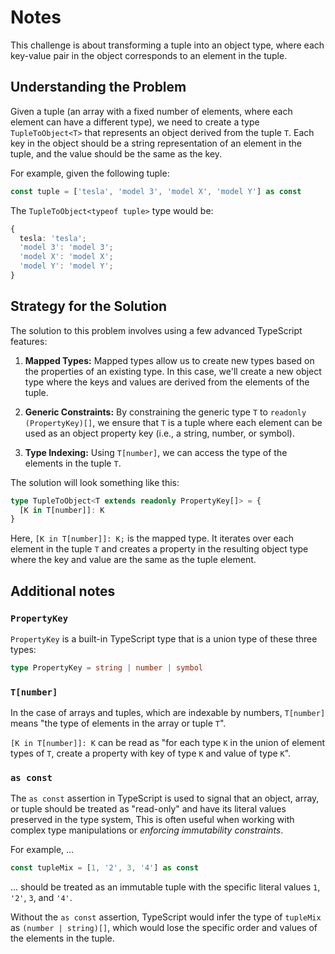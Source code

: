 # Notes

This challenge is about transforming a tuple into an object type, where each key-value pair in the object corresponds to an element in the tuple.

## Understanding the Problem

Given a tuple (an array with a fixed number of elements, where each element can have a different type), we need to create a type `TupleToObject<T>` that represents an object derived from the tuple `T`. Each key in the object should be a string representation of an element in the tuple, and the value should be the same as the key.

For example, given the following tuple:

```ts
const tuple = ['tesla', 'model 3', 'model X', 'model Y'] as const
```

The `TupleToObject<typeof tuple>` type would be:

```ts
{
  tesla: 'tesla';
  'model 3': 'model 3';
  'model X': 'model X';
  'model Y': 'model Y';
}
```

## Strategy for the Solution

The solution to this problem involves using a few advanced TypeScript features:

1. **Mapped Types:** Mapped types allow us to create new types based on the properties of an existing type. In this case, we'll create a new object type where the keys and values are derived from the elements of the tuple.

2. **Generic Constraints:** By constraining the generic type `T` to `readonly (PropertyKey)[]`, we ensure that `T` is a tuple where each element can be used as an object property key (i.e., a string, number, or symbol).

3. **Type Indexing:** Using `T[number]`, we can access the type of the elements in the tuple `T`.

The solution will look something like this:

```ts
type TupleToObject<T extends readonly PropertyKey[]> = {
  [K in T[number]]: K
}
```

Here, `[K in T[number]]: K;` is the mapped type. It iterates over each element in the tuple `T` and creates a property in the resulting object type where the key and value are the same as the tuple element.

## Additional notes

### `PropertyKey`

`PropertyKey` is a built-in TypeScript type that is a union type of these three types:

```ts
type PropertyKey = string | number | symbol
```

### `T[number]`

In the case of arrays and tuples, which are indexable by numbers, `T[number]` means "the type of elements in the array or tuple `T`".

`[K in T[number]]: K` can be read as "for each type `K` in the union of element types of `T`, create a property with key of type `K` and value of type `K`".

### `as const`

The `as const` assertion in TypeScript is used to signal that an object, array, or tuple should be treated as "read-only" and have its literal values preserved in the type system, This is often useful when working with complex type manipulations or _enforcing immutability constraints_.

For example, ...

```ts
const tupleMix = [1, '2', 3, '4'] as const
```

... should be treated as an immutable tuple with the specific literal values `1`, `'2'`, `3`, and `'4'`.

Without the `as const` assertion, TypeScript would infer the type of `tupleMix` as `(number | string)[]`, which would lose the specific order and values of the elements in the tuple.
